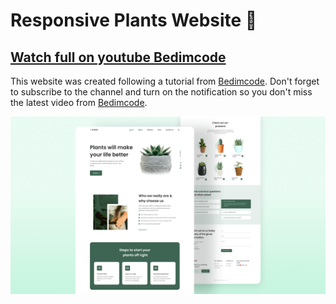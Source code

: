 # Responsive Plants Website 🎍

## [Watch full on youtube Bedimcode](https://www.youtube.com/watch?v=lpzExNZDizI)

This website was created following a tutorial from [Bedimcode](https://www.youtube.com/c/Bedimcode). Don't forget to subscribe to the channel and turn on the notification so you don't miss the latest video from [Bedimcode](https://www.youtube.com/c/Bedimcode).

![Travel](./img/preview.png)
